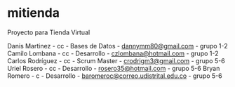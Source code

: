 # mitienda
Proyecto para Tienda Virtual

Danis Martinez - cc - Bases de Datos - dannymm80@gmail.com - grupo 1-2
Camilo Lombana - cc - Desarrollo - czlombana@hotmail.com - grupo 1-2
Carlos Rodríguez - cc - Scrum Master - crodrigm3@gmail.com - grupo 5-6
Uriel Rosero - cc - Desarrollo - rosero35@hotmail.com  - grupo 5-6
Bryan Romero - c - Desarrollo - baromeroc@correo.udistrital.edu.co -  grupo 5-6
